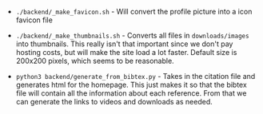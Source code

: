 
- `./backend/_make_favicon.sh` - Will convert the profile picture into a icon favicon file


- `./backend/_make_thumbnails.sh` - Converts all files in `downloads/images` into thumbnails.
This really isn't that important since we don't pay hosting costs, but will make the site load a lot faster.
Default size is 200x200 pixels, which seems to be reasonable.


- `python3 backend/generate_from_bibtex.py` - Takes in the citation file and generates html for the homepage.
This just makes it so that the bibtex file will contain all the information about each reference.
From that we can generate the links to videos and downloads as needed.


